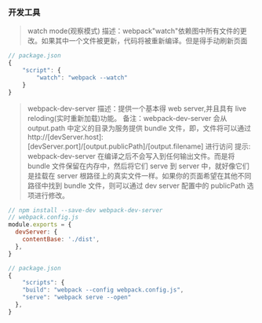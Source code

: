 ### 开发工具

> watch mode(观察模式)
> 描述：webpack"watch"依赖图中所有文件的更改。如果其中一个文件被更新，代码将被重新编译。但是得手动刷新页面

```javascript
// package.json
{
    "script": {
        "watch": "webpack --watch"
    }
}
```

> webpack-dev-server
> 描述：提供一个基本得 web server,并且具有 live reloding(实时重新加载)功能。
> 备注：webpack-dev-server 会从 output.path 中定义的目录为服务提供 bundle 文件，即，文件将可以通过 http://[devServer.host]:[devServer.port]/[output.publicPath]/[output.filename] 进行访问
> 提示: webpack-dev-server 在编译之后不会写入到任何输出文件。而是将 bundle 文件保留在内存中，然后将它们 serve 到 server 中，就好像它们是挂载在 server 根路径上的真实文件一样。如果你的页面希望在其他不同路径中找到 bundle 文件，则可以通过 dev server 配置中的 publicPath 选项进行修改。

```javascript
// npm install --save-dev webpack-dev-server
// webpack.config.js
module.exports = {
  devServer: {
    contentBase: './dist',
  },
}

// package.json
{
    "scripts": {
    "build": "webpack --config webpack.config.js",
    "serve": "webpack serve --open"
  },
}
```
